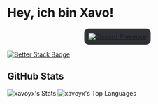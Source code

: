 # Hey, ich bin Xavo!

<div style="display: flex; justify-content: center; align-items: center;">
  <div style="background-color: #2f3136; padding: 10px; border-radius: 10px; width: fit-content;">
    <a href="https://discord.com/users/1314991090616766564">
      <img src="https://lanyard.cnrad.dev/api/1314991090616766564" alt="Discord Presence">
    </a>
  </div>
</div>

[![Better Stack Badge](https://uptime.betterstack.com/status-badges/v3/monitor/1z560.svg)](https://uptime.betterstack.com/?utm_source=status_badge)

## GitHub Stats

![xavoyx's Stats](https://github-readme-stats.vercel.app/api?username=xavoyx&theme=blueberry&show_icons=true&hide_border=true&count_private=true) ![xavoyx's Top Languages](https://github-readme-stats.vercel.app/api/top-langs/?username=xavoyx&theme=blueberry&show_icons=true&hide_border=false&layout=compact)
